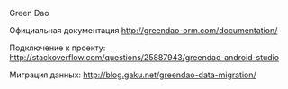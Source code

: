 Green Dao

Официальная документация
http://greendao-orm.com/documentation/

Подключение к проекту:
http://stackoverflow.com/questions/25887943/greendao-android-studio

Миграция данных:
http://blog.gaku.net/greendao-data-migration/
